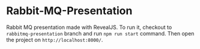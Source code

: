 # Rabbit-MQ-Presentation
Rabbit MQ presentation made with RevealJS.
To run it, checkout to `rabbitmq-presentation` branch and run `npm run start` command. Then open the project on `http://localhost:8000/`.
